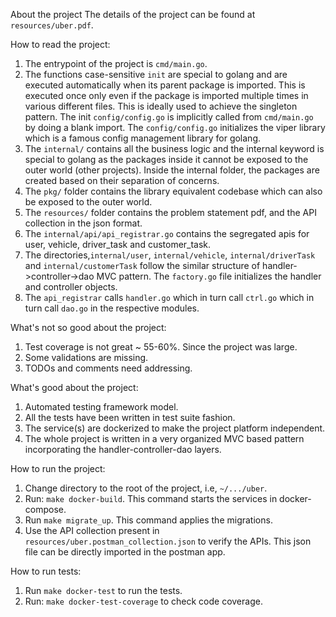 About the project
The details of the project can be found at `resources/uber.pdf`.  

How to read the project:
1. The entrypoint of the project is `cmd/main.go`.
2. The functions case-sensitive `init` are special to golang and are executed automatically when its parent package is 
imported. This is executed once only even if the package is imported multiple times in various different files. This is 
ideally used to achieve the singleton pattern. The init `config/config.go` is implicitly called from `cmd/main.go` by 
doing a blank import. The `config/config.go` initializes the viper library which is a famous config management library 
for golang.
3. The `internal/` contains all the business logic and the internal keyword is special to golang as the packages inside 
it cannot be exposed to the outer world (other projects). Inside the internal folder, the packages are created based on 
their separation of concerns.
4. The `pkg/` folder contains the library equivalent codebase which can also be exposed to the outer world. 
5. The `resources/` folder contains the problem statement pdf, and the API collection in the json format.
6. The `internal/api/api_registrar.go` contains the segregated apis for user, vehicle, driver_task and customer_task. 
7. The directories,`internal/user`, `internal/vehicle`, `internal/driverTask` and  `internal/customerTask` follow the 
similar structure of handler->controller->dao MVC pattern. The `factory.go` file initializes the handler and controller 
objects.
8. The `api_registrar` calls `handler.go` which in turn call `ctrl.go` which in turn call `dao.go` in the respective 
modules.

What's not so good about the project:
1. Test coverage is not great ~ 55-60%. Since the project was large.
2. Some validations are missing.
3. TODOs and comments need addressing.

What's good about the project:
1. Automated testing framework model.
2. All the tests have been written in test suite fashion.
3. The service(s) are dockerized to make the project platform independent.
4. The whole project is written in a very organized MVC based pattern incorporating the handler-controller-dao layers.

How to run the project:
1. Change directory to the root of the project, i.e, `~/.../uber`.
2. Run: `make docker-build`.  This command starts the services in docker-compose. 
3. Run `make migrate_up`. This command applies the migrations.
4. Use the API collection present in `resources/uber.postman_collection.json` to verify the APIs. This json file can 
be directly imported in the postman app.

How to run tests:
1. Run `make docker-test` to run the tests.
2. Run: `make docker-test-coverage` to check code coverage.

